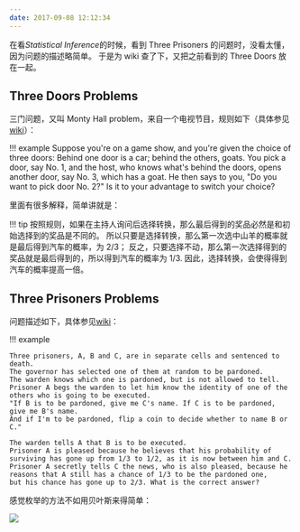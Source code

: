 ```yaml
---
date: 2017-09-08 12:12:34
---
```



在看*Statistical Inference*的时候，看到 Three Prisoners 的问题时，没看太懂，因为问题的描述略简单。
于是为 wiki 查了下，又把之前看到的 Three Doors 放在一起。


## Three Doors Problems

三门问题，又叫 Monty Hall problem，来自一个电视节目，规则如下（具体参见[wiki](https://en.wikipedia.org/wiki/Monty_Hall_problem)）：

!!! example
    Suppose you're on a game show, and you're given the choice of three doors: Behind one door is a car;
    behind the others, goats. You pick a door, say No. 1, and the host, who knows what's behind the doors,
    opens another door, say No. 3, which has a goat. He then says to you, "Do you want to pick door No. 2?"
    Is it to your advantage to switch your choice?

里面有很多解释，简单讲就是：

!!! tip
    按照规则，如果在主持人询问后选择转换，那么最后得到的奖品必然是和初始选择到的奖品是不同的。
    所以只要是选择转换，那么第一次选中山羊的概率就是最后得到汽车的概率，为 2/3；
    反之，只要选择不动，那么第一次选择得到的奖品就是最后得到的，所以得到汽车的概率为 1/3.
    因此，选择转换，会使得得到汽车的概率提高一倍。

## Three Prisoners Problems


问题描述如下，具体参见[wiki](https://en.wikipedia.org/wiki/Three_Prisoners_problem)：

!!! example

    Three prisoners, A, B and C, are in separate cells and sentenced to death.
    The governor has selected one of them at random to be pardoned.
    The warden knows which one is pardoned, but is not allowed to tell.
    Prisoner A begs the warden to let him know the identity of one of the others who is going to be executed.
    "If B is to be pardoned, give me C's name. If C is to be pardoned, give me B's name.
    And if I'm to be pardoned, flip a coin to decide whether to name B or C."

    The warden tells A that B is to be executed.
    Prisoner A is pleased because he believes that his probability of surviving has gone up from 1/3 to 1/2, as it is now between him and C.
    Prisoner A secretly tells C the news, who is also pleased, because he reasons that A still has a chance of 1/3 to be the pardoned one,
    but his chance has gone up to 2/3. What is the correct answer?


感觉枚举的方法不如用贝叶斯来得简单：

![](http://datahonor-1252464519.costj.myqcloud.com/201708/Screenshot%20from%202017-09-08%2012-25-24.png)







